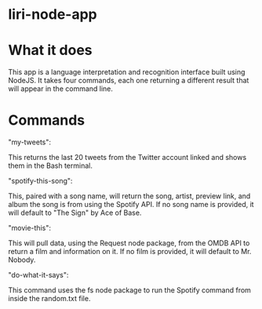 # liri-node-app

# What it does

This app is a language interpretation and recognition interface built using NodeJS. It takes four commands, each one returning a different result that will appear in the command line.

# Commands

"my-tweets":

This returns the last 20 tweets from the Twitter account linked and shows them in the Bash terminal.

"spotify-this-song":

This, paired with a song name, will return the song, artist, preview link, and album the song is from using the Spotify API. If no song name is provided, it will default to "The Sign" by Ace of Base.

"movie-this":

This will pull data, using the Request node package, from the OMDB API to return a film and information on it. If no film is provided, it will default to Mr. Nobody.

"do-what-it-says": 

This command uses the fs node package to run the Spotify command from inside the random.txt file.
